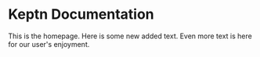# Keptn Documentation

This is the homepage.
Here is some new added text.
Even more text is here for our user's enjoyment.
